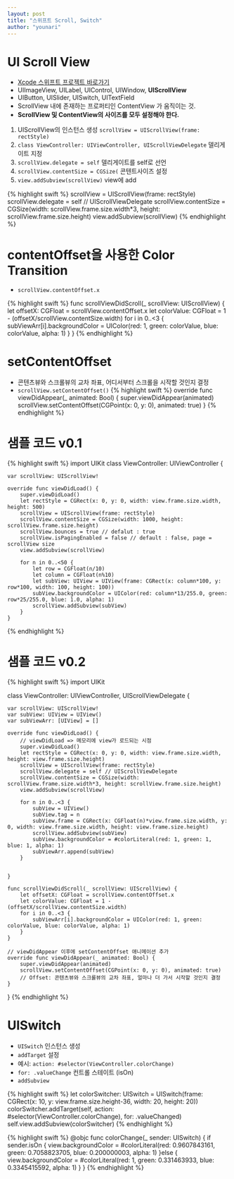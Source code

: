 ```yaml
---
layout: post
title: "스위프트 Scroll, Switch"
author: "younari"
---
```


# UI Scroll View
- [Xcode 스위프트 프로젝트 바로가기](https://github.com/younari/tastySwift)
- UIImageView, UILabel, UIControl, UIWindow, **UIScrollView**
- UIButton, UISlider, UISwitch, UITextField
- ScrollView 내에 존재하는 프로퍼티인 ContentView 가 움직이는 것.
- **ScrollView 및 ContentView의 사이즈를 모두 설정해야 한다.**

1. UIScrollView의 인스턴스 생성 `scrollView = UIScrollView(frame: rectStyle)`
2. `class ViewController: UIViewController, UIScrollViewDelegate` 델리게이트 지정
3. `scrollView.delegate = self` 델리게이트를 self로 선언
4. `scrollView.contentSize = CGSize(` 콘텐트사이즈 설정
5. `view.addSubview(scrollView)` view에 add

{% highlight swift %}
scrollView = UIScrollView(frame: rectStyle)
scrollView.delegate = self // UIScrollViewDelegate
scrollView.contentSize = CGSize(width: scrollView.frame.size.width*3, height: scrollView.frame.size.height)
view.addSubview(scrollView)
{% endhighlight %}


# contentOffset을 사용한 Color Transition 
- `scrollView.contentOffset.x`

{% highlight swift %}
func scrollViewDidScroll(_ scrollView: UIScrollView) {
    let offsetX: CGFloat = scrollView.contentOffset.x
     let colorValue: CGFloat = 1 - (offsetX/scrollView.contentSize.width)
    for i in 0..<3 {
        subViewArr[i].backgroundColor = UIColor(red: 1, green: colorValue, blue: colorValue, alpha: 1)
    }
}
{% endhighlight %}



# setContentOffset  
- 콘텐츠뷰와 스크롤뷰의 교차 좌표, 어디서부터 스크롤을 시작할 것인지 결정
- `scrollView.setContentOffset()`
{% highlight swift %}
override func viewDidAppear(_ animated: Bool) {
    super.viewDidAppear(animated)
    scrollView.setContentOffset(CGPoint(x: 0, y: 0), animated: true)
}
{% endhighlight %}


# 샘플 코드 v0.1

{% highlight swift %}
import UIKit
class ViewController: UIViewController {
    
    var scrollView: UIScrollView!
    
    override func viewDidLoad() {
        super.viewDidLoad()
        let rectStyle = CGRect(x: 0, y: 0, width: view.frame.size.width, height: 500)
        scrollView = UIScrollView(frame: rectStyle)
        scrollView.contentSize = CGSize(width: 1000, height: scrollView.frame.size.height)
        scrollView.bounces = true // defalut : true
        scrollView.isPagingEnabled = false // default : false, page = scrollView size
        view.addSubview(scrollView)
        
        for n in 0..<50 {
            let row = CGFloat(n/10)
            let column = CGFloat(n%10)
            let subView: UIView = UIView(frame: CGRect(x: column*100, y: row*100, width: 100, height: 100))
            subView.backgroundColor = UIColor(red: column*13/255.0, green: row*25/255.0, blue: 1.0, alpha: 1)
            scrollView.addSubview(subView)
        }
    }
    
{% endhighlight %}

# 샘플 코드 v0.2

{% highlight swift %}
import UIKit

class ViewController: UIViewController, UIScrollViewDelegate {
    
    var scrollView: UIScrollView!
    var subView: UIView = UIView()
    var subViewArr: [UIView] = []
    
    override func viewDidLoad() {
        // viewDidLoad => 메모리에 view가 로드되는 시점
        super.viewDidLoad()
        let rectStyle = CGRect(x: 0, y: 0, width: view.frame.size.width, height: view.frame.size.height)
        scrollView = UIScrollView(frame: rectStyle)
        scrollView.delegate = self // UIScrollViewDelegate
        scrollView.contentSize = CGSize(width: scrollView.frame.size.width*3, height: scrollView.frame.size.height)
        view.addSubview(scrollView)
        
        for n in 0..<3 {
            subView = UIView()
            subView.tag = n
            subView.frame = CGRect(x: CGFloat(n)*view.frame.size.width, y: 0, width: view.frame.size.width, height: view.frame.size.height)
            scrollView.addSubview(subView)
            subView.backgroundColor = #colorLiteral(red: 1, green: 1, blue: 1, alpha: 1)
            subViewArr.append(subView)
        }
        

    }
    
    func scrollViewDidScroll(_ scrollView: UIScrollView) {
        let offsetX: CGFloat = scrollView.contentOffset.x
        let colorValue: CGFloat = 1 - (offsetX/scrollView.contentSize.width)
        for i in 0..<3 {
            subViewArr[i].backgroundColor = UIColor(red: 1, green: colorValue, blue: colorValue, alpha: 1)
        }
    }
    
    // viewDidAppear 이후에 setContentOffset 애니메이션 추가
    override func viewDidAppear(_ animated: Bool) {
        super.viewDidAppear(animated)
        scrollView.setContentOffset(CGPoint(x: 0, y: 0), animated: true)
        // Offset: 콘텐츠뷰와 스크롤뷰의 교차 좌표, 얼마나 더 가서 시작할 것인지 결정
    }
}
{% endhighlight %}

# UISwitch
- `UISwitch` 인스턴스 생성
- `addTarget` 설정
- 예시: `action: #selector(ViewController.colorChange)`
- `for: .valueChange` 컨트롤 스테이트 (isOn)
- `addSubview`


{% highlight swift %}
let colorSwitcher: UISwitch = UISwitch(frame: CGRect(x: 10, y: view.frame.size.height-36, width: 20, height: 20))
colorSwitcher.addTarget(self, action: #selector(ViewController.colorChange), for: .valueChanged)
self.view.addSubview(colorSwitcher)
{% endhighlight %}

{% highlight swift %}
@objc func colorChange(_ sender: UISwitch) {
    if sender.isOn {
        view.backgroundColor = #colorLiteral(red: 0.9607843161, green: 0.7058823705, blue: 0.200000003, alpha: 1)
    }else {
        view.backgroundColor = #colorLiteral(red: 1, green: 0.331463933, blue: 0.3345415592, alpha: 1)
    }
}
{% endhighlight %}



